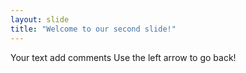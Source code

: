 ```yaml
---
layout: slide
title: "Welcome to our second slide!"
---
```

Your text add comments
Use the left arrow to go back!
